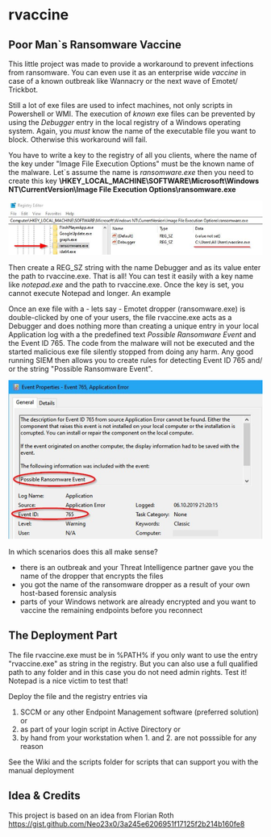 # rvaccine
## Poor Man`s Ransomware Vaccine

This little project was made to provide a workaround to prevent infections from ransomware. You can even use it as an enterprise wide *vaccine* in case of a known outbreak like Wannacry or the next wave of Emotet/ Trickbot. 

Still a lot of exe files are used to infect machines, not only scripts in Powershell or WMI. The execution of *known* exe files can be prevented by using the *Debugger* entry in the local registry of a Windows operating system. Again, you *must* know the name of the executable file you want to block. Otherwise this workaround will fail.

You have to write a key to the registry of all you clients, where the name of the key under "Image File Execution Options" must be the known name of the malware. Let`s assume the name is *ransomware.exe* then you need to create this key
**\HKEY_LOCAL_MACHINE\SOFTWARE\Microsoft\Windows NT\CurrentVersion\Image File Execution Options\ransomware.exe**

![Example](pix/reg.jpg?raw=true "Example")

Then create a REG_SZ string with the name Debugger and as its value enter the path to rvaccine.exe. That is all!
You can test it easily with a key name like *notepad.exe* and the path to rvaccine.exe. Once the key is set, you cannot execute Notepad  and longer. An example 

Once an exe file with a - lets say - Emotet dropper (ransomware.exe) is double-clicked by one of your users, the file rvaccine.exe acts as a Debugger and does nothing more than creating a unique entry in your local Application log with a the predefined text *Possible Ransomware Event* and the  Event ID 765. The code from the malware will not be executed and the started malicious exe file silently stopped from doing any harm. Any good running SIEM then allows you to create rules for detecting Event ID 765 and/ or the string "Possible Ransomware Event".

![Example](pix/event765.jpg?raw=true "Example")

In which scenarios does this all make sense?
- there is an outbreak and your Threat Intelligence partner gave you the name of the dropper that encrypts the files
- you got the name of the ransomware dropper as a result of your own host-based forensic analysis
- parts of your Windows network are already encrypted and you want to vaccine the remaining endpoints before you reconnect


## The Deployment Part

The file rvaccine.exe must be in %PATH% if you only want to use the entry "rvaccine.exe" as string in the registry. But you can also use a full qualified path to any folder and in this case you do not need admin rights. Test it! Notepad is a nice victim to test that!

Deploy the file and the registry entries via
1. SCCM or any other Endpoint Management software (preferred solution) or 
2. as part of your login script in Active Directory or
3. by hand from your workstation when 1. and 2. are not posssible for any reason

See the Wiki and the scripts folder for scripts that can support you with the manual deployment

## Idea & Credits

This project is based on an idea from Florian Roth https://gist.github.com/Neo23x0/3a245e6206951f17125f2b214b160fe8

